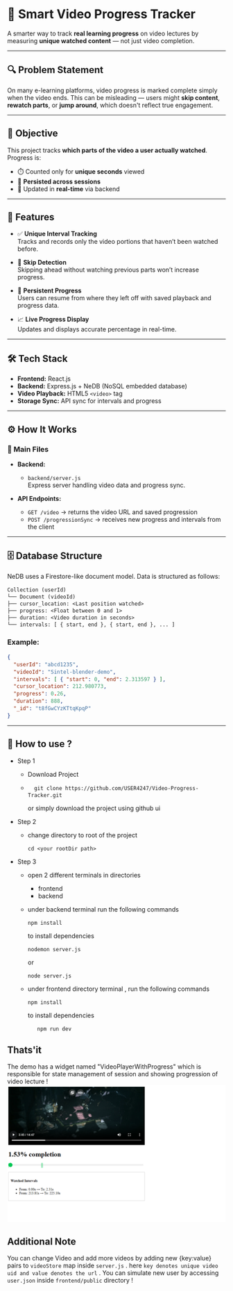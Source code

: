 # 🎥 Smart Video Progress Tracker

A smarter way to track **real learning progress** on video lectures by measuring **unique watched content** — not just video completion.

---

## 🔍 Problem Statement

On many e-learning platforms, video progress is marked complete simply when the video ends. This can be misleading — users might **skip content**, **rewatch parts**, or **jump around**, which doesn't reflect true engagement.

---

## 🎯 Objective

This project tracks **which parts of the video a user actually watched**. Progress is:

- ⏱️ Counted only for **unique seconds** viewed
- 💾 **Persisted across sessions**
- 🔁 Updated in **real-time** via backend

---

## 🌟 Features

- ✅ **Unique Interval Tracking**  
  Tracks and records only the video portions that haven’t been watched before.

- 🧠 **Skip Detection**  
  Skipping ahead without watching previous parts won’t increase progress.

- 🔁 **Persistent Progress**  
  Users can resume from where they left off with saved playback and progress data.

- 📈 **Live Progress Display**  
  Updates and displays accurate percentage in real-time.

---

## 🛠️ Tech Stack

- **Frontend:** React.js  
- **Backend:** Express.js + NeDB (NoSQL embedded database)  
- **Video Playback:** HTML5 `<video>` tag  
- **Storage Sync:** API sync for intervals and progress

---

## ⚙️ How It Works

### 🔩 Main Files

- **Backend:**  
  - `backend/server.js`  
    Express server handling video data and progress sync.

- **API Endpoints:**  
  - `GET /video` → returns the video URL and saved progression  
  - `POST /progressionSync` → receives new progress and intervals from the client

---

## 🗄️ Database Structure
NeDB uses a Firestore-like document model. Data is structured as follows:
```
Collection (userId)
└── Document (videoId)
├── cursor_location: <Last position watched>
├── progress: <Float between 0 and 1>
├── duration: <Video duration in seconds>
└── intervals: [ { start, end }, { start, end }, ... ]
```

### Example:

```json
{
  "userId": "abcd1235",
  "videoId": "Sintel-blender-demo",
  "intervals": [ { "start": 0, "end": 2.313597 } ],
  "cursor_location": 212.980773,
  "progress": 0.26,
  "duration": 888,
  "_id": "t8fGwCYzKTtqKpqP"
}
```

---

## 🔧 How to use ?
- Step 1
  - Download Project
  - ```
      git clone https://github.com/USER4247/Video-Progress-Tracker.git
    ```
    or
    simply download the project using github ui

- Step 2
  - change directory to root of the project
    ```
    cd <your rootDir path>
    ```
- Step 3
  - open 2 different terminals in directories
      - frontend
      - backend

  - under backend terminal run the following commands
    ```
    npm install
    ```
    to install dependencies
    ```
    nodemon server.js
    ```
    or
    ```
    node server.js
    ```
        
  - under frontend directory terminal , run the following commands
      ```
    npm install
    ```
    to install dependencies
       ```
          npm run dev
       ```

## Thats'it 
The demo has a widget named "VideoPlayerWithProgress" which is responsible for state management of session and showing progression of video lecture !
![Screenshot](https://github.com/USER4247/Video-Progress-Tracker/blob/main/images/Screenshot%202025-05-25%20043849.png)

## Additional Note 
You can change Video and add more videos by adding new {key:value} pairs to `videoStore` map inside `server.js` . here `key denotes unique video uid and value denotes the url` . You can simulate new user by accessing  `user.json` inside `frontend/public` directory !



